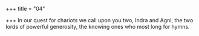 +++
title = "04"

+++
In our quest for chariots we call upon you two, Indra and Agni,
the two lords of powerful generosity, the knowing ones who most long  for hymns.